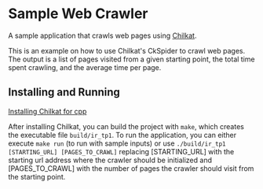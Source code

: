 # Sample Web Crawler

A sample application that crawls web pages using [Chilkat](https://www.chilkatsoft.com/).

This is an example on how to use Chilkat's CkSpider to crawl web pages. The output is a list of pages visited from a given starting point, the total time spent crawling, and the average time per page.

## Installing and Running

[Installing Chilkat for cpp](https://www.chilkatsoft.com/downloads_CPP.asp)

After installing Chilkat, you can build the project with ```make```, which creates the executable file ```build/ir_tp1```. To run the application, you can either execute ```make run``` (to run with sample inputs) or use ```./build/ir_tp1 [STARTING_URL] [PAGES_TO_CRAWL]``` replacing [STARTING_URL] with the starting url address where the crawler should be initialized and [PAGES_TO_CRAWL] with the number of pages the crawler should visit from the starting point.
